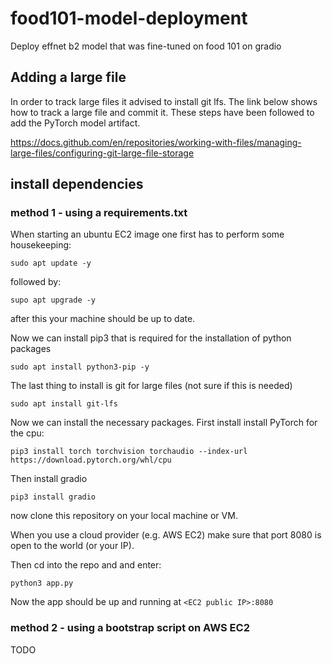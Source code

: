 # food101-model-deployment
Deploy effnet b2 model that was fine-tuned on food 101 on gradio

## Adding a large file

In order to track large files it advised to install git lfs. The link below shows how to track a large file and commit it.
These steps have been followed to add the PyTorch model artifact. 

https://docs.github.com/en/repositories/working-with-files/managing-large-files/configuring-git-large-file-storage

## install dependencies

### method 1 - using a requirements.txt

When starting an ubuntu EC2 image one first has to perform some housekeeping:

`sudo apt update -y`

followed by:

`supo apt upgrade -y`

after this your machine should be up to date. 

Now we can install pip3 that is required for the installation of python packages

`sudo apt install python3-pip -y`

The last thing to install is git for large files (not sure if this is needed)

`sudo apt install git-lfs`

Now we can install the necessary packages. First install install PyTorch for the cpu:

`pip3 install torch torchvision torchaudio --index-url https://download.pytorch.org/whl/cpu`

Then install gradio

`pip3 install gradio`

now clone this repository on your local machine or VM.

When you use a cloud provider (e.g. AWS EC2) make sure that port 8080 is open to the world (or your IP). 

Then cd into the repo and and enter:

`python3 app.py`

Now the app should be up and running at `<EC2 public IP>:8080`

### method 2 - using a bootstrap script on AWS EC2

TODO
